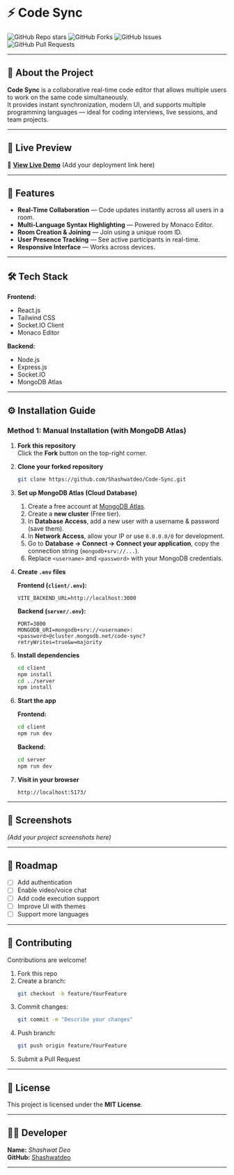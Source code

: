# ⚡ Code Sync

![GitHub Repo stars](https://img.shields.io/github/stars/Shashwatdeo/Code-Sync?style=for-the-badge)
![GitHub Forks](https://img.shields.io/github/forks/Shashwatdeo/Code-Sync?style=for-the-badge)
![GitHub Issues](https://img.shields.io/github/issues/Shashwatdeo/Code-Sync?style=for-the-badge)
![GitHub Pull Requests](https://img.shields.io/github/issues-pr/Shashwatdeo/Code-Sync?style=for-the-badge)

---

## 📌 About the Project

**Code Sync** is a collaborative real-time code editor that allows multiple users to work on the same code simultaneously.  
It provides instant synchronization, modern UI, and supports multiple programming languages — ideal for coding interviews, live sessions, and team projects.

---

## 🚀 Live Preview

🔗 **[View Live Demo](#)** (Add your deployment link here)

---

## 🎯 Features

- **Real-Time Collaboration** — Code updates instantly across all users in a room.
- **Multi-Language Syntax Highlighting** — Powered by Monaco Editor.
- **Room Creation & Joining** — Join using a unique room ID.
- **User Presence Tracking** — See active participants in real-time.
- **Responsive Interface** — Works across devices.

---

## 🛠️ Tech Stack

**Frontend:**
- React.js
- Tailwind CSS
- Socket.IO Client
- Monaco Editor

**Backend:**
- Node.js
- Express.js
- Socket.IO
- MongoDB Atlas

---

## ⚙️ Installation Guide

### Method 1: Manual Installation (with MongoDB Atlas)

1. **Fork this repository**  
   Click the **Fork** button on the top-right corner.

2. **Clone your forked repository**
   ```bash
   git clone https://github.com/Shashwatdeo/Code-Sync.git
   ```

3. **Set up MongoDB Atlas (Cloud Database)**  
   1. Create a free account at [MongoDB Atlas](https://www.mongodb.com/cloud/atlas).  
   2. Create a **new cluster** (Free tier).  
   3. In **Database Access**, add a new user with a username & password (save them).  
   4. In **Network Access**, allow your IP or use `0.0.0.0/0` for development.  
   5. Go to **Database → Connect → Connect your application**, copy the connection string (`mongodb+srv://...`).  
   6. Replace `<username>` and `<password>` with your MongoDB credentials.

4. **Create `.env` files**

   **Frontend (`client/.env`):**
   ```env
   VITE_BACKEND_URL=http://localhost:3000
   ```

   **Backend (`server/.env`):**
   ```env
   PORT=3000
   MONGODB_URI=mongodb+srv://<username>:<password>@cluster.mongodb.net/code-sync?retryWrites=true&w=majority
   ```

5. **Install dependencies**
   ```bash
   cd client
   npm install
   cd ../server
   npm install
   ```

6. **Start the app**

   **Frontend:**
   ```bash
   cd client
   npm run dev
   ```

   **Backend:**
   ```bash
   cd server
   npm run dev
   ```

7. **Visit in your browser**
   ```
   http://localhost:5173/
   ```

---

## 📸 Screenshots

*(Add your project screenshots here)*

---

## 📌 Roadmap

- [ ] Add authentication
- [ ] Enable video/voice chat
- [ ] Add code execution support
- [ ] Improve UI with themes
- [ ] Support more languages

---

## 🤝 Contributing

Contributions are welcome!

1. Fork this repo  
2. Create a branch:  
   ```bash
   git checkout -b feature/YourFeature
   ```
3. Commit changes:  
   ```bash
   git commit -m "Describe your changes"
   ```
4. Push branch:  
   ```bash
   git push origin feature/YourFeature
   ```
5. Submit a Pull Request

---

## 📜 License

This project is licensed under the **MIT License**.

---

## 👨‍💻 Developer

**Name:** *Shashwat Deo*  
**GitHub:** [Shashwatdeo](https://github.com/Shashwatdeo)

---
